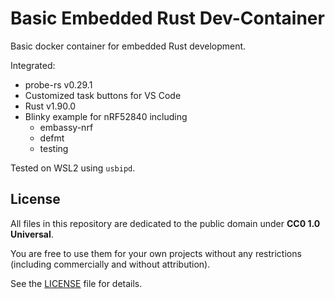 # Basic Embedded Rust Dev-Container

Basic docker container for embedded Rust development.

Integrated:
- probe-rs v0.29.1
- Customized task buttons for VS Code
- Rust v1.90.0
- Blinky example for nRF52840 including
    - embassy-nrf
    - defmt
    - testing

Tested on WSL2 using `usbipd`.

## License

All files in this repository are dedicated to the public domain under **CC0 1.0 Universal**. 

You are free to use them for your own projects without any restrictions (including commercially and without attribution). 

See the [LICENSE](LICENSE) file for details.